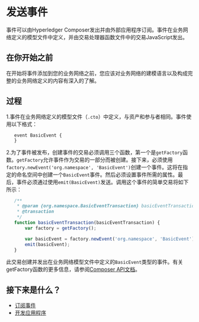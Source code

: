 # 发送事件

事件可以由Hyperledger Composer发出并由外部应用程序订阅。事件在业务网络定义的模型文件中定义，并由交易处理器函数文件中的交易JavaScript发出。

## 在你开始之前

在开始将事件添加到您的业务网络之前，您应该对业务网络的建模语言以及构成完整的业务网络定义的内容有深入的了解。

## 过程

1.事件在业务网络定义的模型文件（`.cto`）中定义，与资产和参与者相同。事件使用以下格式：
```
   event BasicEvent {
   }
```

2.为了事件被发布，创建事件的交易必须调用三个函数，第一个是`getFactory`函数。`getFactory`允许事件作为交易的一部分而被创建。接下来，必须使用`factory.newEvent('org.namespace', 'BasicEvent')`创建一个事件。这将在指定的命名空间中创建一个`BasicEvent`事件。然后必须设置事件所需的属性。最后，事件必须通过使用`emit(BasicEvent)`发送。调用这个事件的简单交易将如下所示：
```javascript
   /**
    * @param {org.namespace.BasicEventTransaction} basicEventTransaction
    * @transaction
    */
   function basicEventTransaction(basicEventTransaction) {
       var factory = getFactory();

       var basicEvent = factory.newEvent('org.namespace', 'BasicEvent');
       emit(basicEvent);
   }
```

此交易创建并发出在业务网络模型文件中定义的`BasicEvent`类型的事件。有关getFactory函数的更多信息，请参阅[Composer API文档](https://hyperledger.github.io/composer/jsdoc/module-composer-runtime.html#getFactory)。

## 接下来是什么？

- [订阅事件](applications_subscribing-to-events.md)
- [开发应用程序](applications_applications-index.md)
